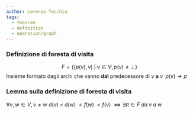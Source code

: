 ```yaml
---
author: Lorenzo Tecchia
tags:
  - theorem
  - definition
  - operation/graph
---
```


### Definizione di foresta di visita
 $$F = \{(p(v), v)\;|\;v\in V, p(v) \neq \bot \}$$
Insieme formato dagli archi che vanno **dal** predecessore di $v$ **a** $v\;\; p(v)\rightarrow p$ 



### Lemma sulla definizione di foresta di visita
$\forall v,w \in V, v \neq w$
$d(v)\;<\;d(w)\;<f(w)\;<f(v)\; \iff \exists \pi \in F\; da\; v \; a \; w$



